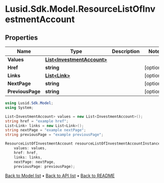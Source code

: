 # Lusid.Sdk.Model.ResourceListOfInvestmentAccount

## Properties

Name | Type | Description | Notes
------------ | ------------- | ------------- | -------------
**Values** | [**List&lt;InvestmentAccount&gt;**](InvestmentAccount.md) |  | 
**Href** | **string** |  | [optional] 
**Links** | [**List&lt;Link&gt;**](Link.md) |  | [optional] 
**NextPage** | **string** |  | [optional] 
**PreviousPage** | **string** |  | [optional] 

```csharp
using Lusid.Sdk.Model;
using System;

List<InvestmentAccount> values = new List<InvestmentAccount>();
string href = "example href";
List<Link> links = new List<Link>();
string nextPage = "example nextPage";
string previousPage = "example previousPage";

ResourceListOfInvestmentAccount resourceListOfInvestmentAccountInstance = new ResourceListOfInvestmentAccount(
    values: values,
    href: href,
    links: links,
    nextPage: nextPage,
    previousPage: previousPage);
```

[Back to Model list](../README.md#documentation-for-models) &#8226; [Back to API list](../README.md#documentation-for-api-endpoints) &#8226; [Back to README](../README.md)
